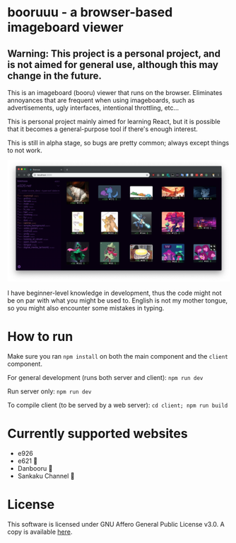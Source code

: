 # booruuu - a browser-based imageboard viewer

## Warning: This project is a personal project, and is not aimed for general use, although this may change in the future.

This is an imageboard (booru) viewer that runs on the browser. Eliminates annoyances that are frequent when using imageboards, such as advertisements, ugly interfaces, intentional throttling, etc...

This is personal project mainly aimed for learning React, but it is possible that it becomes a general-purpose tool if there's enough interest.

This is still in alpha stage, so bugs are pretty common; always except things to not work.

![Screenshot](doc/screenshot.png)

I have beginner-level knowledge in development, thus the code might not be on par with what you might be used to. English is not my mother tongue, so you might also encounter some mistakes in typing.

# How to run

Make sure you ran `npm install` on both the main component and the `client` component.

For general development (runs both server and client): `npm run dev`

Run server only: `npm run dev`

To compile client (to be served by a web server): `cd client; npm run build`

# Currently supported websites

-   e926
-   e621 🔞
-   Danbooru 🔞
-   Sankaku Channel 🔞

# License

This software is licensed under GNU Affero General Public License v3.0. A copy is available [here](LICENSE).
